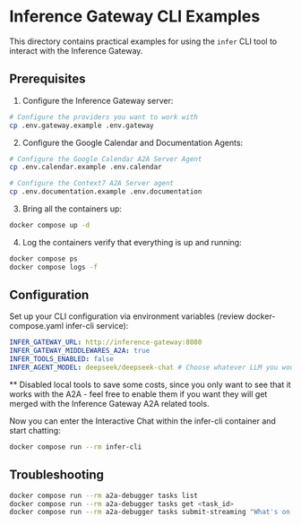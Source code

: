 # Inference Gateway CLI Examples

This directory contains practical examples for using the `infer` CLI tool to interact with the Inference Gateway.

## Prerequisites

1. Configure the Inference Gateway server:

```bash
# Configure the providers you want to work with
cp .env.gateway.example .env.gateway
```

2. Configure the Google Calendar and Documentation Agents:

```bash
# Configure the Google Calendar A2A Server Agent
cp .env.calendar.example .env.calendar

# Configure the Context7 A2A Server agent
cp .env.documentation.example .env.documentation
```

3. Bring all the containers up:

```bash
docker compose up -d
```

4. Log the containers verify that everything is up and running:

```bash
docker compose ps
docker compose logs -f
```

## Configuration

Set up your CLI configuration via environment variables (review docker-compose.yaml infer-cli service):

```yaml
INFER_GATEWAY_URL: http://inference-gateway:8080
INFER_GATEWAY_MIDDLEWARES_A2A: true
INFER_TOOLS_ENABLED: false
INFER_AGENT_MODEL: deepseek/deepseek-chat # Choose whatever LLM you would like to use from the configured providers
```

** Disabled local tools to save some costs, since you only want to see that it works with the A2A - feel free to
enable them if you want they will get merged with the Inference Gateway A2A related tools.

Now you can enter the Interactive Chat within the infer-cli container and start chatting:

```bash
docker compose run --rm infer-cli
```

## Troubleshooting

```bash
docker compose run --rm a2a-debugger tasks list
docker compose run --rm a2a-debugger tasks get <task_id>
docker compose run --rm a2a-debugger tasks submit-streaming "What's on my calendar today?"
```
